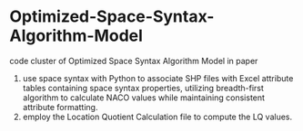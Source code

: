 # Optimized-Space-Syntax-Algorithm-Model
code cluster of Optimized Space Syntax Algorithm Model in paper 
1. use space syntax with Python to associate SHP files with Excel attribute tables containing space syntax properties, utilizing breadth-first algorithm to calculate NACO values while maintaining consistent attribute formatting.
2. employ the Location Quotient Calculation file to compute the LQ values.
